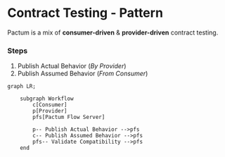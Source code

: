 # Contract Testing - Pattern

Pactum is a mix of **consumer-driven** & **provider-driven** contract testing.

### Steps

<v-clicks>

1. Publish Actual Behavior (_By Provider_)
2. Publish Assumed Behavior (_From Consumer_)

</v-clicks>

<v-clicks>

```mermaid
graph LR;

    subgraph Workflow
        c[Consumer]
        p[Provider]
        pfs[Pactum Flow Server]

        p-- Publish Actual Behavior -->pfs
        c-- Publish Assumed Behavior -->pfs
        pfs-- Validate Compatibility -->pfs
    end 
```

</v-clicks>